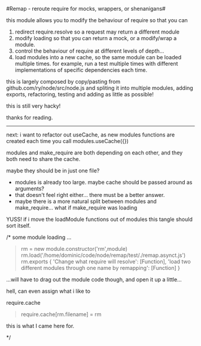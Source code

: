 
#Remap - reroute require for mocks, wrappers, or shenanigans#

this module allows you to modify the behaviour of require so that you can

1. redirect require.resolve so a request may return a different module
2. modify loading so that you can return a mock, or a modify/wrap a module.
3. control the behaviour of require at different levels of depth...
4. load modules into a new cache, so the same module can be loaded multiple times. for example, run a test multiple times with different implementations of specific dependencies each time.

this is largely composed by copy/pasting from github.com/ry/node/src/node.js and spliting it into multiple modules, adding exports, refactoring, testing and adding as little as possible!

this is still very hacky! 

thanks for reading.


------------------------

next: i want to refactor out useCache, as new modules functions are created each time you call modules.useCache({})

modules and make_require are both depending on each other, and they both need to share the cache.

maybe they should be in just one file?
  - modules is already too large.
maybe cache should be passed around as arguments?
  - that doesn't feel right either... there must be a better answer.
  - maybe there is a more natural split between modules and make_require...
    what if make_require was loading

YUSS! if i move the loadModule functions out of modules this tangle should sort itself.


/*
some module loading ...

> rm = new module.constructor('rm',module)
> rm.load('/home/dominic/code/node/remap/test/./remap.asynct.js')
> rm.exports
{ 'Change what require will resolve': [Function],
  'load two different modules through one name by remapping': [Function] }

...will have to drag out the module code though, and open it up a little...

hell, can even assign what i like to 

require.cache

>require.cache[rm.filename] = rm

this is what I came here for.

*/
